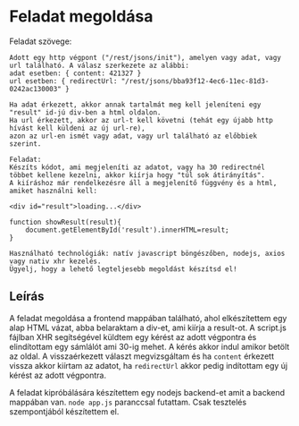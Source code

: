 # Feladat megoldása
Feladat szövege:
```
Adott egy http végpont ("/rest/jsons/init"), amelyen vagy adat, vagy url található. A válasz szerkezete az alábbi:
adat esetben: { content: 421327 }
url esetben: { redirectUrl: "/rest/jsons/bba93f12-4ec6-11ec-81d3-0242ac130003" }

Ha adat érkezett, akkor annak tartalmát meg kell jeleníteni egy "result" id-jú div-ben a html oldalon.
Ha url érkezett, akkor az url-t kell követni (tehát egy újabb http hívást kell küldeni az új url-re),
azon az url-en ismét vagy adat, vagy url található az előbbiek szerint.

Feladat:
Készíts kódot, ami megjeleníti az adatot, vagy ha 30 redirectnél többet kellene kezelni, akkor kiírja hogy "túl sok átirányítás".
A kiíráshoz már rendelkezésre áll a megjelenítő függvény és a html, amiket használni kell:

<div id="result">loading...</div>

function showResult(result){
    document.getElementById('result').innerHTML=result;
}

Használható technológiák: natív javascript böngészőben, nodejs, axios vagy nativ xhr kezelés.
Ügyelj, hogy a lehető legteljesebb megoldást készítsd el!
```
## Leírás
A feladat megoldása a frontend mappában található, ahol elkészítettem egy alap HTML vázat, abba belaraktam a div-et,
ami kiírja a result-ot. A script.js fájlban XHR segítségével küldtem egy kérést az adott végpontra és
elindítottam egy sámlálót ami 30-ig mehet. A kérés akkor indul amikor betölt az oldal.
A visszaérkezett választ megvizsgáltam és ha `content` érkezett vissza akkor kiírtam az adatot,
ha `redirectUrl` akkor pedig indítottam egy új kérést az adott végpontra.

A feladat kipróbálására készítettem egy nodejs backend-et amit a backend mappában van.
`node app.js` paranccsal futattam. Csak tesztelés szempontjából készítettem el.
